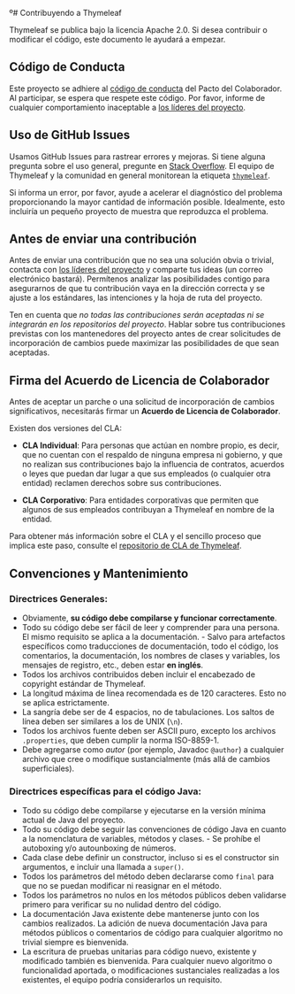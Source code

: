 º# Contribuyendo a Thymeleaf

Thymeleaf se publica bajo la licencia Apache 2.0. Si desea contribuir o 
modificar el código, este documento le ayudará a empezar.

## Código de Conducta

Este proyecto se adhiere al [código de conducta][code-of-conduct] del Pacto del 
Colaborador.
Al participar, se espera que respete este código. Por favor, informe de 
cualquier comportamiento inaceptable a 
[los líderes del proyecto][thymeleaf-team].

## Uso de GitHub Issues

Usamos GitHub Issues para rastrear errores y mejoras.
Si tiene alguna pregunta sobre el uso general, pregunte en
[Stack Overflow][stackoverflow].
El equipo de Thymeleaf y la comunidad en general monitorean la etiqueta
[`thymeleaf`][stackoverflow-thymeleaf].

Si informa un error, por favor, ayude a acelerar el diagnóstico del problema 
proporcionando la mayor cantidad de información posible. Idealmente, esto 
incluiría un pequeño proyecto de muestra que reproduzca el problema.

## Antes de enviar una contribución

Antes de enviar una contribución que no sea una solución obvia o trivial, 
contacta con [los líderes del proyecto][thymeleaf-team] y comparte tus ideas (un 
correo electrónico bastará). Permítenos analizar las posibilidades contigo para 
asegurarnos de que tu contribución vaya en la dirección correcta y se ajuste a 
los estándares, las intenciones y la hoja de ruta del proyecto.

Ten en cuenta que *no todas las contribuciones serán aceptadas ni se integrarán 
en los repositorios del proyecto*. Hablar sobre tus contribuciones previstas con 
los mantenedores del proyecto antes de crear solicitudes de incorporación de 
cambios puede maximizar las posibilidades de que sean aceptadas.

## Firma del Acuerdo de Licencia de Colaborador

Antes de aceptar un parche o una solicitud de incorporación de cambios 
significativos, necesitarás firmar un **Acuerdo de Licencia de Colaborador**.

Existen dos versiones del CLA:

* **CLA Individual**: Para personas que actúan en nombre propio, es decir, que 
  no cuentan con el respaldo de ninguna empresa ni gobierno, y que no realizan 
  sus contribuciones bajo la influencia de contratos, acuerdos o leyes que 
  puedan dar lugar a que sus empleados (o cualquier otra entidad) reclamen 
  derechos sobre sus contribuciones.

* **CLA Corporativo**: Para entidades corporativas que permiten que algunos de 
  sus empleados contribuyan a Thymeleaf en nombre de la entidad.

Para obtener más información sobre el CLA y el sencillo proceso que implica este 
paso, consulte el [repositorio de CLA de Thymeleaf][cla].

## Convenciones y Mantenimiento

### Directrices Generales:

- Obviamente, **su código debe compilarse y funcionar correctamente**.
- Todo su código debe ser fácil de leer y comprender para una persona. El mismo 
  requisito se aplica a la documentación. - Salvo para artefactos específicos 
  como traducciones de documentación, todo el código, los comentarios, la 
  documentación, los nombres de clases y variables, los mensajes de registro, 
  etc., deben estar **en inglés**.
- Todos los archivos contribuidos deben incluir el encabezado de copyright 
  estándar de Thymeleaf.
- La longitud máxima de línea recomendada es de 120 caracteres. Esto no se 
  aplica estrictamente.
- La sangría debe ser de 4 espacios, no de tabulaciones. Los saltos de línea 
  deben ser similares a los de UNIX (`\n`).
- Todos los archivos fuente deben ser ASCII puro, excepto los archivos 
  `.properties`, que deben cumplir la norma ISO-8859-1.
- Debe agregarse como _autor_ (por ejemplo, Javadoc `@author`) a cualquier 
  archivo que cree o modifique sustancialmente (más allá de cambios 
  superficiales).

### Directrices específicas para el código Java:

- Todo su código debe compilarse y ejecutarse en la versión mínima actual de 
  Java del proyecto.
- Todo su código debe seguir las convenciones de código Java en cuanto a la 
  nomenclatura de variables, métodos y clases. - Se prohíbe el autoboxing y/o 
  autounboxing de números.
- Cada clase debe definir un constructor, incluso si es el constructor sin 
  argumentos, e incluir una llamada a `super()`.
- Todos los parámetros del método deben declararse como `final` para que no se 
  puedan modificar ni reasignar en el método.
- Todos los parámetros no nulos en los métodos públicos deben validarse primero 
  para verificar su no nulidad dentro del código.
- La documentación Java existente debe mantenerse junto con los cambios 
  realizados. La adición de nueva documentación Java para métodos públicos o 
  comentarios de código para cualquier algoritmo no trivial siempre es 
  bienvenida.
- La escritura de pruebas unitarias para código nuevo, existente y modificado 
  también es bienvenida. Para cualquier nuevo algoritmo o funcionalidad 
  aportada, o modificaciones sustanciales realizadas a los existentes, el equipo 
  podría considerarlos un requisito.

[cla]: https://github.com/thymeleaf/thymeleaf-org/blob/CLA_CURRENT/CLA/
[code-of-conduct]: https://github.com/thymeleaf/thymeleaf-org/blob/CoC_CURRENT/CoC/THYMELEAF_CODE_OF_CONDUCT.markdown
[thymeleaf-team]: https://www.thymeleaf.org/team.html
[stackoverflow]: https://stackoverflow.com
[stackoverflow-thymeleaf]: https://stackoverflow.com/tags/thymeleaf